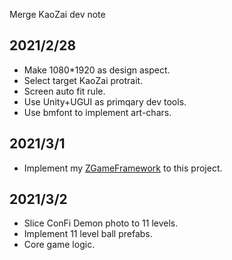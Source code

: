 Merge KaoZai dev note

## 2021/2/28
- Make 1080*1920 as design aspect.
- Select target KaoZai protrait.
- Screen auto fit rule.
- Use Unity+UGUI as primqary dev tools.
- Use bmfont to implement art-chars.



## 2021/3/1

- Implement my [ZGameFramework](https://github.com/iningwei/ZGameFramework) to this project.

## 2021/3/2
- Slice ConFi Demon photo to 11 levels.
- Implement 11 level ball prefabs.
- Core game logic.